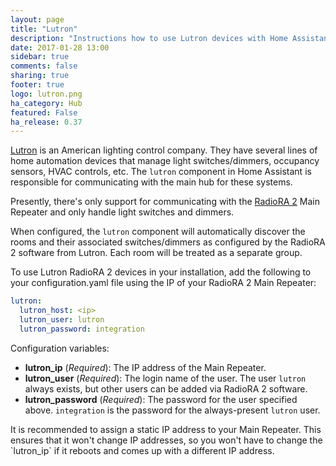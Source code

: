 ```yaml
---
layout: page
title: "Lutron"
description: "Instructions how to use Lutron devices with Home Assistant."
date: 2017-01-28 13:00
sidebar: true
comments: false
sharing: true
footer: true
logo: lutron.png
ha_category: Hub
featured: False
ha_release: 0.37
---
```


[Lutron](http://www.lutron.com/) is an American lighting control company. They have several lines of home automation devices that manage light switches/dimmers, occupancy sensors, HVAC controls, etc. The `lutron` component in Home Assistant is responsible for communicating with the main hub for these systems.

Presently, there's only support for communicating with the [RadioRA 2](http://www.lutron.com/en-US/Products/Pages/WholeHomeSystems/RadioRA2/Overview.aspx) Main Repeater and only handle light switches and dimmers.

When configured, the `lutron` component will automatically discover the rooms and their associated switches/dimmers as configured by the RadioRA 2 software from Lutron. Each room will be treated as a separate group.

To use Lutron RadioRA 2 devices in your installation, add the following to your configuration.yaml file using the IP of your RadioRA 2 Main Repeater:

``` yaml
lutron:
  lutron_host: <ip>
  lutron_user: lutron
  lutron_password: integration
```

Configuration variables:

- **lutron_ip** (*Required*): The IP address of the Main Repeater.
- **lutron_user** (*Required*): The login name of the user. The user `lutron` always exists, but other users can be added via RadioRA 2 software.
- **lutron_password** (*Required*): The password for the user specified above. `integration` is the password for the always-present `lutron` user.

<p class='note'>
  It is recommended to assign a static IP address to your Main Repeater. This ensures that it won't change IP addresses, so you won't have to change the `lutron_ip` if it reboots and comes up with a different IP address.
</p>
